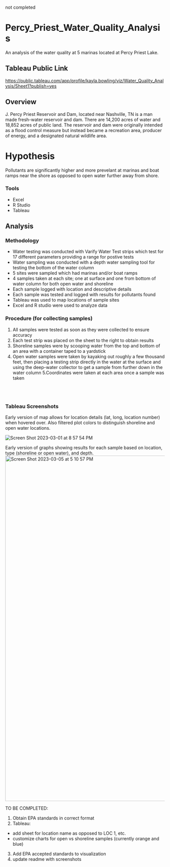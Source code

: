 not completed 
# Percy_Priest_Water_Quality_Analysis

An analysis of the water quality at 5 marinas located at Percy Priest Lake. 

## Tableau Public Link
https://public.tableau.com/app/profile/kayla.bowling/viz/Water_Quality_Analysis/Sheet1?publish=yes

## Overview
J. Percy Priest Reservoir and Dam, located near Nashville, TN is a man made fresh-water reservoir and dam. There are 14,200 acres of 
water and 18,852 acres of public land. The reservoir and dam were originally intended as a flood control measure but instead became 
a recreation area, producer of energy, and a designated natural wildlife area. 

# Hypothesis
Pollutants are significantly higher and more prevelant at marinas and boat ramps near the shore as opposed to open water further
away from shore.

### Tools
- Excel
- R Studio 
- Tableau 

## Analysis

### Methodology
- Water testing was conducted with Varify Water Test strips which test for 17 different parameters providing a range for postive tests
- Water sampling was conducted with a depth water sampling tool for testing the bottom of the water column
- 5 sites were sampled which had marinas and/or boat ramps
- 4 samples taken at each site; one at surface and one from bottom of water column for both open water and shoreline
- Each sample logged with location and descriptive details
- Each sample was tested and logged with results for pollutants found
- Tableau was used to map locations of sample sites
- Excel and R studio were used to analyze data

### Procedure (for collecting samples)
1. All samples were tested as soon as they were collected to ensure accuracy
2. Each test strip was placed on the sheet to the right to obtain results
3. Shoreline samples were by scooping water from the top and bottom of an area with a container taped to a yardstick
4. Open water samples were taken by kayaking out roughly a few thousand feet, then placing a testing strip directly in the water at the surface and using the deep-water collector to get a sample from further down in the water column
5.Coordinates were taken at each area once a sample was taken
<br>
<br>

### Tableau Screenshots
Early version of map allows for location details (lat, long, location number) when hovered over. Also filtered plot colors to distinguish shoreline and open water locations. 

![Screen Shot 2023-03-01 at 8 57 54 PM](https://user-images.githubusercontent.com/106560606/222320047-5725b099-6a9a-4bea-9210-dac19e822154.png)

Early version of graphs showing results for each sample based on location, type (shoreline or open water), and depth. 
<img width="1092" alt="Screen Shot 2023-03-05 at 5 10 57 PM" src="https://user-images.githubusercontent.com/106560606/222991403-672f810c-2d44-4824-8c20-26691df14df0.png">


TO BE COMPLETED:
1. Obtain EPA standards in correct format
2. Tableau:
  - add sheet for location name as opposed to LOC 1, etc.
  - customize charts for open vs shoreline samples (currently orange and blue)
3. Add EPA accepted standards to visualization
4. update readme with screenshots
